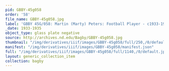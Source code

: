 ```yaml
---
pid: GBBY-45g058
order: '58'
file_name: GBBY-45g058.jpg
label: 'GBBY 45G/058: Martin (Marty) Peters: Football Player - c1933-1935'
_date: 1933-1935
object_type: glass plate negative
source: http://archives.nd.edu/Bagby/GBBY-45g058.jpg
thumbnail: "/img/derivatives/iiif/images/GBBY-45g058/full/250,/0/default.jpg"
manifest: "/img/derivatives/iiif/images/GBBY-45g058/manifest.json"
full: "/img/derivatives/iiif/images/GBBY-45g058/full/1140,/0/default.jpg"
layout: generic_collection_item
collection: bagby
---
```


